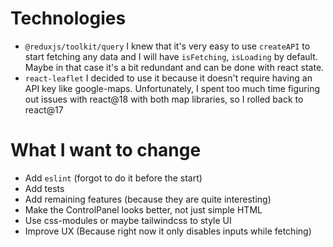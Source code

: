 # Technologies

- `@reduxjs/toolkit/query`
  I knew that it's very easy to use `createAPI` to start fetching any data and I will have `isFetching`, `isLoading` by default. Maybe in that case it's a bit redundant and can be done with react state.
- `react-leaflet`
  I decided to use it because it doesn't require having an API key like google-maps. Unfortunately, I spent too much time figuring out issues with react@18 with both map libraries, so I rolled back to react@17

# What I want to change

- Add `eslint` (forgot to do it before the start)
- Add tests
- Add remaining features (because they are quite interesting)
- Make the ControlPanel looks better, not just simple HTML
- Use css-modules or maybe tailwindcss to style UI
- Improve UX (Because right now it only disables inputs while fetching)
